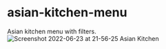 # asian-kitchen-menu
Asian kitchen menu with filters.
![Screenshot 2022-06-23 at 21-56-25 Asian Kitchen](https://user-images.githubusercontent.com/89906672/175377727-86d26ebe-baed-42b2-8fc5-fd0a36cbece3.png)
